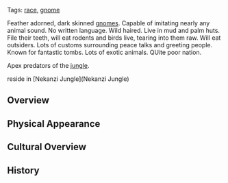 Tags: [race](Races), [gnome](Gnomes)

Feather adorned, dark skinned [gnomes](Gnomes). Capable of imitating nearly any animal sound. No written language. Wild haired. Live in mud and palm huts. File their teeth, will eat rodents and birds live, tearing into them raw. Will eat outsiders. Lots of customs surrounding peace talks and greeting people. Known for fantastic tombs. Lots of exotic animals. QUite poor nation.

Apex predators of the [jungle](Jungles).

reside in [Nekanzi Jungle](Nekanzi Jungle)

## Overview



## Physical Appearance



## Cultural Overview



## History


